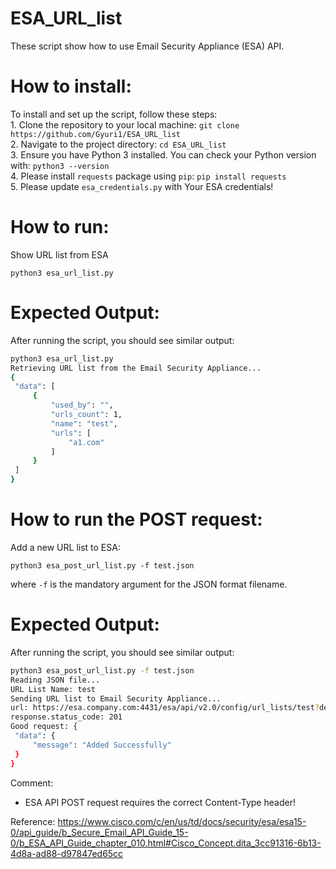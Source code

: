 # ESA_URL_list



These script show how to use Email Security Appliance (ESA)  API.


How to install:
====
To install and set up the script, follow these steps:  
	1.	Clone the repository to your local machine: ```git clone https://github.com/Gyuri1/ESA_URL_list```  
	2.	Navigate to the project directory: ```cd ESA_URL_list```  
 	3.	Ensure you have Python 3 installed. You can check your Python version with: ```python3 --version```  
  4.  Please install ```requests``` package using ```pip```: ```pip install requests```  
  5.  Please update ```esa_credentials.py``` with Your ESA credentials! 

How to run:
====

Show URL list from ESA

    python3 esa_url_list.py


Expected Output: 
====

After running the script, you should see similar output:  

   ```sh
python3 esa_url_list.py
Retrieving URL list from the Email Security Appliance...
{
    "data": [
        {
            "used_by": "",
            "urls_count": 1,
            "name": "test",
            "urls": [
                "a1.com"
            ]
        }
    ]
}

 ```

How to run the POST request:
====

Add a new URL list to ESA:

    python3 esa_post_url_list.py -f test.json

where ```-f``` is the mandatory argument for the JSON format filename. 


Expected Output: 
====

After running the script, you should see similar output: 

   ```sh
python3 esa_post_url_list.py -f test.json
Reading JSON file...
URL List Name: test
Sending URL list to Email Security Appliance...
url: https://esa.company.com:4431/esa/api/v2.0/config/url_lists/test?device_type=esa
response.status_code: 201
Good request: {
    "data": {
        "message": "Added Successfully"
    }
}

 ```






Comment:
- ESA API POST request requires the correct  Content-Type header! 


Reference:
https://www.cisco.com/c/en/us/td/docs/security/esa/esa15-0/api_guide/b_Secure_Email_API_Guide_15-0/b_ESA_API_Guide_chapter_010.html#Cisco_Concept.dita_3cc91316-6b13-4d8a-ad88-d97847ed65cc

